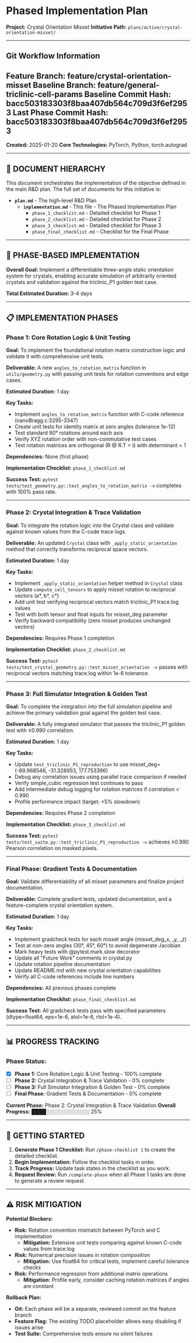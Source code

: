 <!-- ACTIVE IMPLEMENTATION PLAN -->
<!-- DO NOT MISTAKE THIS FOR A TEMPLATE. THIS IS THE OFFICIAL SOURCE OF TRUTH FOR THE PROJECT'S PHASED PLAN. -->

# Phased Implementation Plan

**Project:** Crystal Orientation Misset
**Initiative Path:** `plans/active/crystal-orientation-misset/`

---
## Git Workflow Information
**Feature Branch:** feature/crystal-orientation-misset
**Baseline Branch:** feature/general-triclinic-cell-params
**Baseline Commit Hash:** bacc503183303f8baa407db564c709d3f6ef2953
**Last Phase Commit Hash:** bacc503183303f8baa407db564c709d3f6ef2953
---

**Created:** 2025-01-20
**Core Technologies:** PyTorch, Python, torch.autograd

---

## 📄 **DOCUMENT HIERARCHY**

This document orchestrates the implementation of the objective defined in the main R&D plan. The full set of documents for this initiative is:

- **`plan.md`** - The high-level R&D Plan
  - **`implementation.md`** - This file - The Phased Implementation Plan
    - `phase_1_checklist.md` - Detailed checklist for Phase 1
    - `phase_2_checklist.md` - Detailed checklist for Phase 2
    - `phase_3_checklist.md` - Detailed checklist for Phase 3
    - `phase_final_checklist.md` - Checklist for the Final Phase

---

## 🎯 **PHASE-BASED IMPLEMENTATION**

**Overall Goal:** Implement a differentiable three-angle static orientation system for crystals, enabling accurate simulation of arbitrarily oriented crystals and validation against the triclinic_P1 golden test case.

**Total Estimated Duration:** 3-4 days

---

## 📋 **IMPLEMENTATION PHASES**

### **Phase 1: Core Rotation Logic & Unit Testing**

**Goal:** To implement the foundational rotation matrix construction logic and validate it with comprehensive unit tests.

**Deliverable:** A new `angles_to_rotation_matrix` function in `utils/geometry.py` with passing unit tests for rotation conventions and edge cases.

**Estimated Duration:** 1 day

**Key Tasks:**
- Implement `angles_to_rotation_matrix` function with C-code reference (nanoBragg.c:3295-3347)
- Create unit tests for identity matrix at zero angles (tolerance 1e-12)
- Test standard 90° rotations around each axis
- Verify XYZ rotation order with non-commutative test cases
- Test rotation matrices are orthogonal (R @ R.T = I) with determinant = 1

**Dependencies:** None (first phase)

**Implementation Checklist:** `phase_1_checklist.md`

**Success Test:** `pytest tests/test_geometry.py::test_angles_to_rotation_matrix -v` completes with 100% pass rate.

---

### **Phase 2: Crystal Integration & Trace Validation**

**Goal:** To integrate the rotation logic into the Crystal class and validate against known values from the C-code trace logs.

**Deliverable:** An updated `Crystal` class with `_apply_static_orientation` method that correctly transforms reciprocal space vectors.

**Estimated Duration:** 1 day

**Key Tasks:**
- Implement `_apply_static_orientation` helper method in `Crystal` class
- Update `compute_cell_tensors` to apply misset rotation to reciprocal vectors (a*, b*, c*)
- Add unit test verifying reciprocal vectors match triclinic_P1 trace.log values
- Test with both tensor and float inputs for misset_deg parameter
- Verify backward compatibility (zero misset produces unchanged vectors)

**Dependencies:** Requires Phase 1 completion

**Implementation Checklist:** `phase_2_checklist.md`

**Success Test:** `pytest tests/test_crystal_geometry.py::test_misset_orientation -v` passes with reciprocal vectors matching trace.log within 1e-6 tolerance.

---

### **Phase 3: Full Simulator Integration & Golden Test**

**Goal:** To complete the integration into the full simulation pipeline and achieve the primary validation goal against the golden test case.

**Deliverable:** A fully integrated simulator that passes the triclinic_P1 golden test with ≥0.990 correlation.

**Estimated Duration:** 1 day

**Key Tasks:**
- Update `test_triclinic_P1_reproduction` to use misset_deg=(-89.968546, -31.328953, 177.753396)
- Debug any correlation issues using parallel trace comparison if needed
- Verify simple_cubic regression test continues to pass
- Add intermediate debug logging for rotation matrices if correlation < 0.990
- Profile performance impact (target: <5% slowdown)

**Dependencies:** Requires Phase 2 completion

**Implementation Checklist:** `phase_3_checklist.md`

**Success Test:** `pytest tests/test_suite.py::test_triclinic_P1_reproduction -v` achieves ≥0.990 Pearson correlation on masked pixels.

---

### **Final Phase: Gradient Tests & Documentation**

**Goal:** Validate differentiability of all misset parameters and finalize project documentation.

**Deliverable:** Complete gradient tests, updated documentation, and a feature-complete crystal orientation system.

**Estimated Duration:** 1 day

**Key Tasks:**
- Implement gradcheck tests for each misset angle (misset_deg_x, _y, _z)
- Test at non-zero angles (30°, 45°, 60°) to avoid degenerate Jacobian
- Mark heavy tests with @pytest.mark.slow decorator
- Update all "Future Work" comments in crystal.py
- Update rotation pipeline documentation
- Update README.md with new crystal orientation capabilities
- Verify all C-code references include line numbers

**Dependencies:** All previous phases complete

**Implementation Checklist:** `phase_final_checklist.md`

**Success Test:** All gradcheck tests pass with specified parameters (dtype=float64, eps=1e-6, atol=1e-6, rtol=1e-4).

---

## 📊 **PROGRESS TRACKING**

### Phase Status:
- [x] **Phase 1:** Core Rotation Logic & Unit Testing - 100% complete
- [ ] **Phase 2:** Crystal Integration & Trace Validation - 0% complete
- [ ] **Phase 3:** Full Simulator Integration & Golden Test - 0% complete
- [ ] **Final Phase:** Gradient Tests & Documentation - 0% complete

**Current Phase:** Phase 2: Crystal Integration & Trace Validation
**Overall Progress:** ████░░░░░░░░░░░░ 25%

---

## 🚀 **GETTING STARTED**

1.  **Generate Phase 1 Checklist:** Run `/phase-checklist 1` to create the detailed checklist.
2.  **Begin Implementation:** Follow the checklist tasks in order.
3.  **Track Progress:** Update task states in the checklist as you work.
4.  **Request Review:** Run `/complete-phase` when all Phase 1 tasks are done to generate a review request.

---

## ⚠️ **RISK MITIGATION**

**Potential Blockers:**
- **Risk:** Rotation convention mismatch between PyTorch and C implementation
  - **Mitigation:** Extensive unit tests comparing against known C-code values from trace.log
- **Risk:** Numerical precision issues in rotation composition
  - **Mitigation:** Use float64 for critical tests, implement careful tolerance checks
- **Risk:** Performance regression from additional matrix operations
  - **Mitigation:** Profile early, consider caching rotation matrices if angles are constant

**Rollback Plan:**
- **Git:** Each phase will be a separate, reviewed commit on the feature branch
- **Feature Flag:** The existing TODO placeholder allows easy disabling if issues arise
- **Test Suite:** Comprehensive tests ensure no silent failures